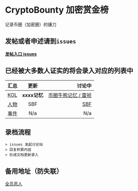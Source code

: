 # CryptoBounty 加密赏金榜
记录币圈（加密圈）的镰刀


## 发帖或者申述请到`issues`

[ **发帖入口 issues** ](https://github.com/icryptohunter/cryptobounty/issues)


## 已经被大多数人证实的将会录入对应的列表中

| 汇总 | 更新 | 讨论中 |
| :------------ |:---------------:| -----:|
| [ KOL ](https://github.com/cryptolovehunt/cryptobounty/tree/main/kol) | **xxxx记忆** | [币圈牛熊记忆 / 雷祯](https://github.com/cryptolovehunt/cryptobounty/issues/1#issue-1461049565) |
| [ 人物 ](https://github.com/cryptolovehunt/cryptobounty/tree/main/publicfigure) | SBF | [ SBF ](https://github.com/cryptolovehunt/cryptobounty/issues/1#issue-1461049565) |
| [ 事件 ](https://github.com/cryptolovehunt/cryptobounty/tree/main/case) | N/a | N/a |


## 录档流程

```
> issues 发起讨论帖
> 回复积累内容
> 形成文档更新录入
```

## 备用地址（防失联）
[ 全员恶人 ](https://github.com/cryptolovehunt/cryptobounty)
